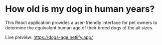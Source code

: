 # How old is my dog in human years?

This React application provides a user-friendly interface for pet owners to determine the equivalent human age of their breed dogs of the all sizes.

Live preview: https://dogs-age.netlify.app/
